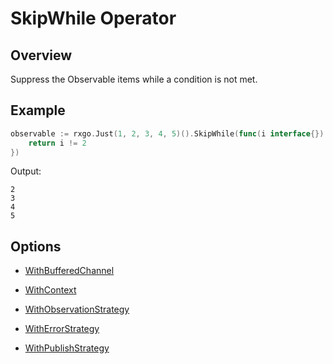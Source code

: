 # SkipWhile Operator

## Overview

Suppress the Observable items while a condition is not met.

## Example

```go
observable := rxgo.Just(1, 2, 3, 4, 5)().SkipWhile(func(i interface{}) bool {
	return i != 2
})
```

Output:

```
2
3
4
5
```

## Options

* [WithBufferedChannel](options.md#withbufferedchannel)

* [WithContext](options.md#withcontext)

* [WithObservationStrategy](options.md#withobservationstrategy)

* [WithErrorStrategy](options.md#witherrorstrategy)

* [WithPublishStrategy](options.md#withpublishstrategy)
